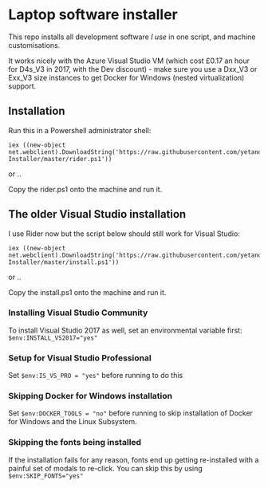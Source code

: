 # Laptop software installer

This repo installs all development software _I use_ in one script, and machine customisations.

It works nicely with the Azure Visual Studio VM (which cost £0.17 an hour for D4s_V3 in 2017, with the Dev discount) - make sure you use a Dxx_V3 or Exx_V3 size instances to get Docker for Windows (nested virtualization) support.

## Installation

Run this in a Powershell administrator shell:

    iex ((new-object net.webclient).DownloadString('https://raw.githubusercontent.com/yetanotherchris/Laptop-Installer/master/rider.ps1'))
    
or ..

Copy the rider.ps1 onto the machine and run it.

## The older Visual Studio installation

I use Rider now but the script below should still work for Visual Studio:

    iex ((new-object net.webclient).DownloadString('https://raw.githubusercontent.com/yetanotherchris/Laptop-Installer/master/install.ps1'))
    
or ..

Copy the install.ps1 onto the machine and run it.

### Installing Visual Studio Community
To install Visual Studio 2017 as well, set an environmental variable first: `$env:INSTALL_VS2017="yes"`

### Setup for Visual Studio Professional
Set `$env:IS_VS_PRO = "yes"` before running to do this

### Skipping Docker for Windows installation
Set `$env:DOCKER_TOOLS = "no"` before running to skip installation of Docker for Windows and the Linux Subsystem.

### Skipping the fonts being installed
If the installation fails for any reason, fonts end up getting re-installed with a painful set of modals to re-click. You can skip this by using `$env:SKIP_FONTS="yes"`
